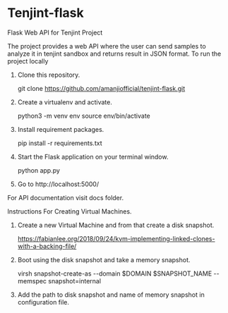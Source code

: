 # Tenjint-flask
Flask Web API for Tenjint Project

The project provides a web API where the user can send samples to analyze it in tenjint sandbox and returns result in JSON format.
To run the project locally

1. Clone this repository.

    git clone https://github.com/amanjiofficial/tenjint-flask.git

2. Create a virtualenv and activate.

    python3 -m venv env
    source env/bin/activate

3. Install requirement packages.

    pip install -r requirements.txt

4. Start the Flask application on your terminal window.

    python app.py

5. Go to http://localhost:5000/

For API documentation visit docs folder.


Instructions For Creating Virtual Machines.

1. Create a new Virtual Machine and from that create a disk snapshot.

    https://fabianlee.org/2018/09/24/kvm-implementing-linked-clones-with-a-backing-file/

2. Boot using the disk snapshot and take a memory snapshot.

    virsh snapshot-create-as --domain $DOMAIN $SNAPSHOT_NAME --memspec snapshot=internal

3. Add the path to disk snapshot and name of memory snapshot in configuration file.


